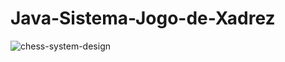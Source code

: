 # Java-Sistema-Jogo-de-Xadrez

![chess-system-design](https://user-images.githubusercontent.com/106781231/190929243-f3e8b4d3-9058-4158-9307-bcefff5e0210.png)
